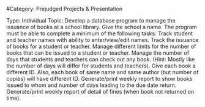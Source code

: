 #Category: Prejudged Projects & Presentation

Type: Individual Topic: Develop a database program to manage the issuance of books at a school library. Give the school a name. The program must be able to complete a minimum of the following tasks: Track student and teacher names with ability to enter/view/edit names. Track the issuance of books for a student or teacher. Manage different limits for the number of books that can be issued to a student or teacher. Manage the number of days that students and teachers can check out any book. (Hint: Mostly like the number of days will differ for students and teachers). Give each book a different ID. Also, each book of same name and same author (but number of copies) will have different ID. Generate/print weekly report to show books issued to whom and number of days leading to the due date return. Generate/print weekly report of detail of fines (when book not returned on time).
